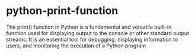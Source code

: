 # python-print-function
The print() function in Python is a fundamental and versatile built-in function used for displaying output to the console or other standard output streams. It is an essential tool for debugging, displaying information to users, and monitoring the execution of a Python program
